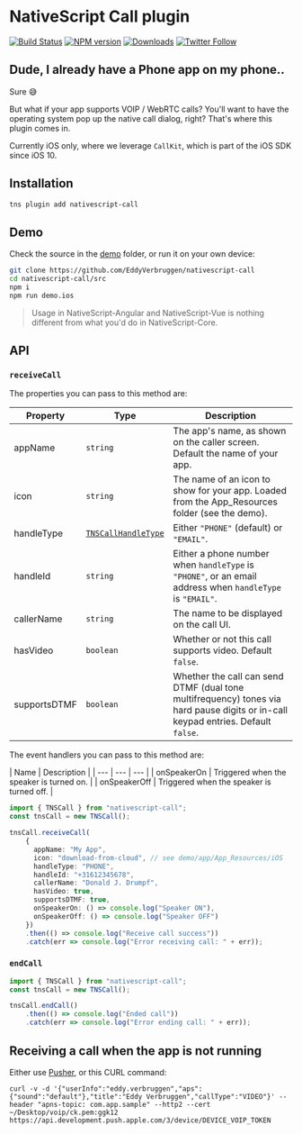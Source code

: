 # NativeScript Call plugin

[![Build Status][build-status]][build-url]
[![NPM version][npm-image]][npm-url]
[![Downloads][downloads-image]][npm-url]
[![Twitter Follow][twitter-image]][twitter-url]

[build-status]:https://travis-ci.org/EddyVerbruggen/nativescript-call.svg?branch=master
[build-url]:https://travis-ci.org/EddyVerbruggen/nativescript-call
[npm-image]:http://img.shields.io/npm/v/nativescript-call.svg
[npm-url]:https://npmjs.org/package/nativescript-call
[downloads-image]:http://img.shields.io/npm/dm/nativescript-call.svg
[twitter-image]:https://img.shields.io/twitter/follow/eddyverbruggen.svg?style=social&label=Follow%20me
[twitter-url]:https://twitter.com/eddyverbruggen

## Dude, I already have a Phone app on my phone..
Sure 😅

But what if your app supports VOIP / WebRTC calls? You'll want to have the operating system pop up the
native call dialog, right? That's where this plugin comes in.

Currently iOS only, where we leverage `CallKit`, which is part of the iOS SDK since iOS 10.

## Installation
```bash
tns plugin add nativescript-call
```

## Demo
Check the source in the [demo](/demo) folder, or run it on your own device:

```bash
git clone https://github.com/EddyVerbruggen/nativescript-call
cd nativescript-call/src
npm i
npm run demo.ios
```

> Usage in NativeScript-Angular and NativeScript-Vue is nothing different from what you'd do in NativeScript-Core.

## API

### `receiveCall`
The properties you can pass to this method are:

| Property | Type | Description |
| --- | --- | --- |
| appName | `string` | The app's name, as shown on the caller screen. Default the name of your app. |
| icon | `string` | The name of an icon to show for your app. Loaded from the App_Resources folder (see the demo). |
| handleType | [`TNSCallHandleType`](https://github.com/EddyVerbruggen/nativescript-call/blob/7fec47292ba3e1452bb001993d5ba88f0ad9dd1d/src/call.common.ts#L3) | Either `"PHONE"` (default) or `"EMAIL"`. |
| handleId | `string` | Either a phone number when `handleType` is `"PHONE"`, or an email address when `handleType` is `"EMAIL"`. |
| callerName | `string` | The name to be displayed on the call UI. |
| hasVideo | `boolean` | Whether or not this call supports video. Default `false`. |
| supportsDTMF | `boolean` | Whether the call can send DTMF (dual tone multifrequency) tones via hard pause digits or in-call keypad entries. Default `false`. |

The event handlers you can pass to this method are:

| Name | Description |
| --- | --- | --- |
| onSpeakerOn | Triggered when the speaker is turned on. |
| onSpeakerOff | Triggered when the speaker is turned off. |

```typescript
import { TNSCall } from "nativescript-call";
const tnsCall = new TNSCall();

tnsCall.receiveCall(
    {
      appName: "My App",
      icon: "download-from-cloud", // see demo/app/App_Resources/iOS
      handleType: "PHONE",
      handleId: "+31612345678",
      callerName: "Donald J. Drumpf",
      hasVideo: true,
      supportsDTMF: true,
      onSpeakerOn: () => console.log("Speaker ON"),
      onSpeakerOff: () => console.log("Speaker OFF")
    })
    .then(() => console.log("Receive call success"))
    .catch(err => console.log("Error receiving call: " + err));
```

### `endCall`

```typescript
import { TNSCall } from "nativescript-call";
const tnsCall = new TNSCall();

tnsCall.endCall()
    .then(() => console.log("Ended call"))
    .catch(err => console.log("Error ending call: " + err));
```

## Receiving a call when the app is not running
Either use [Pusher](https://github.com/noodlewerk/NWPusher), or this CURL command:

```shell
curl -v -d '{"userInfo":"eddy.verbruggen","aps":{"sound":"default"},"title":"Eddy Verbruggen","callType":"VIDEO"}' --header "apns-topic: com.app.sample" --http2 --cert ~/Desktop/voip/ck.pem:ggk12 https://api.development.push.apple.com/3/device/DEVICE_VOIP_TOKEN
```

